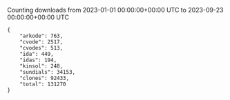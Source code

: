 
Counting downloads from 2023-01-01 00:00:00+00:00 UTC to 2023-09-23 00:00:00+00:00 UTC

```
{
    "arkode": 763,
    "cvode": 2517,
    "cvodes": 513,
    "ida": 449,
    "idas": 194,
    "kinsol": 248,
    "sundials": 34153,
    "clones": 92433,
    "total": 131270
}
```
